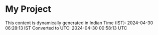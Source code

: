 # My Project

This content is dynamically generated in Indian Time (IST): 2024-04-30 06:28:13 IST
Converted to UTC: 2024-04-30 00:58:13 UTC

